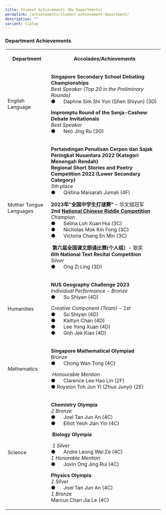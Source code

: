 ```yaml
---
title: Student Achievements (By Departments)
permalink: /achievements/student-achievement-department/
description: ""
variant: tiptap
---
```

<h3>Department Achievements</h3>
<table>
<tbody>
<tr>
<th rowspan="1" colspan="1">
<p>Department</p>
</th>
<th rowspan="1" colspan="1">
<p>Accolades/Achievements</p>
</th>
</tr>
<tr>
<td rowspan="1" colspan="1">
<p>English Language</p>
</td>
<td rowspan="1" colspan="1">
<p><strong>Singapore Secondary School Debating Championships</strong> 
<br><em>Best Speaker (Top 20 in the Preliminary Rounds)</em> 
<br>●&nbsp;&nbsp;&nbsp;&nbsp;&nbsp; Daphne Sim Shi Yun (Shen Shiyun) (3D)</p>
<p><strong>Impromptu Round of the Senja-Cashew Debate Invitationals </strong>
<br><em>Best Speaker</em> 
<br>●&nbsp;&nbsp;&nbsp;&nbsp;&nbsp; Neo Jing Ru (3G)</p>
</td>
</tr>
<tr>
<td rowspan="1" colspan="1">
<p>Mother Tongue Languages</p>
</td>
<td rowspan="1" colspan="1">
<p><strong>Pertandingan Penulisan Cerpen dan Sajak Peringkat Nusantara 2022 (Kategori Menengah Rendah)<br>Regional Short Stories and Poetry Competition 2022 (Lower Secondary Category)</strong> 
<br><em>5th place</em> 
<br>●&nbsp;&nbsp;&nbsp;&nbsp;&nbsp; Qistina Maisarah Jumali (4F)</p>
<p><strong>2023年“全国中学生灯谜赛” - </strong>华文组冠军
<br><strong>2nd <a href="https://www.moe.gov.sg/news/press-releases/20230622-more-than-250-students-test-their-wits-at-the-2nd-national-chinese-riddle-competition" rel="noopener noreferrer nofollow" target="_blank">National Chinese Riddle Competition</a></strong> 
<br><em>Champion</em> 
<br>●&nbsp;&nbsp;&nbsp;&nbsp;&nbsp; Selina Loh Xuan Hui (3C)
<br>●&nbsp;&nbsp;&nbsp;&nbsp;&nbsp; Nicholas Mok Kin Fong (3C)
<br>●&nbsp;&nbsp;&nbsp;&nbsp;&nbsp; Victoria Chang En Min (3C)</p>
<p>&nbsp;<strong>第六届全国课文朗诵比赛(个人组）- </strong>银奖
<br><strong>6th National Text Recital Competition</strong> 
<br><em>Silver</em> 
<br>●&nbsp;&nbsp;&nbsp;&nbsp;&nbsp; Ong Zi Ling (3D)</p>
</td>
</tr>
<tr>
<td rowspan="1" colspan="1">
<p>Humanities</p>
</td>
<td rowspan="1" colspan="1">
<p><strong>NUS Geography Challenge 2023</strong>
<br><em>Individual Performance - Bronze</em>
<br>●&nbsp;&nbsp;&nbsp;&nbsp;&nbsp; Su Shiyan (4D)</p>
<p><em>Creative Component (Team) - 1st</em>
<br>●&nbsp;&nbsp;&nbsp;&nbsp;&nbsp; Su Shiyan (4D)
<br>●&nbsp;&nbsp;&nbsp;&nbsp;&nbsp; Kaitlyn Chan (4D)
<br>●&nbsp;&nbsp;&nbsp;&nbsp;&nbsp; Lee Yong Xuan (4D)
<br>●&nbsp;&nbsp;&nbsp;&nbsp;&nbsp; Goh Jek Kian (4D)</p>
</td>
</tr>
<tr>
<td rowspan="1" colspan="1">
<p>Mathematics</p>
</td>
<td rowspan="1" colspan="1">
<p><strong>Singapore Mathematical Olympiad</strong>
<br><em>Bronze</em>
<br>●&nbsp;&nbsp;&nbsp;&nbsp;&nbsp; Chong Wan Tong (4C)</p>
<p>&nbsp;<em>Honourable Mention</em>
<br>●&nbsp;&nbsp;&nbsp;&nbsp;&nbsp; Clarence Lee Hao Lin (2F)
<br>● Royston Toh Jun Yi (Zhuo Junyi) (2E)</p>
</td>
</tr>
<tr>
<td rowspan="1" colspan="1">
<p>Science</p>
</td>
<td rowspan="1" colspan="1">
<p><strong>Chemistry Olympia</strong>
<br><em>2 Bronze</em>
<br>●&nbsp;&nbsp;&nbsp;&nbsp;&nbsp; Joel Tan Jun An (4C)
<br>●&nbsp;&nbsp;&nbsp;&nbsp;&nbsp; Elliot Yeoh Jian Yin (4C)</p>
<p>&nbsp;<strong>Biology Olympia</strong>
</p>
<p>&nbsp;<em>1 Silver</em>
<br>●&nbsp;&nbsp;&nbsp;&nbsp;&nbsp; Andre Leong Wei Ze (4C)
<br><em>1 Honorable Mention</em>
<br>●&nbsp;&nbsp;&nbsp;&nbsp;&nbsp; Jovin Ong Jing Rui (4C)</p>
<p><strong>Physics Olympia</strong> 
<br><em>1 Silver</em>
<br>●&nbsp;&nbsp;&nbsp;&nbsp;&nbsp; Joel Tan Jun An (4C)
<br><em>1 Bronze</em>
<br>Marcus Chan Jia Le (4C)</p>
</td>
</tr>
</tbody>
</table>
<p></p>